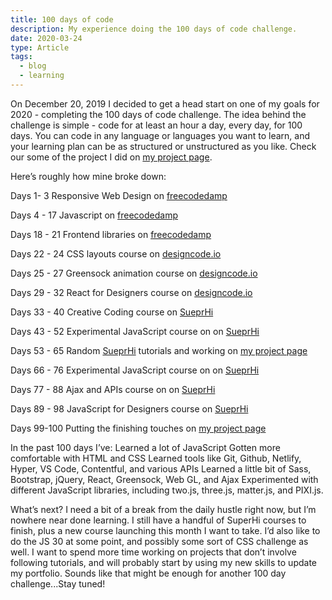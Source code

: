 ```yaml
---
title: 100 days of code
description: My experience doing the 100 days of code challenge.
date: 2020-03-24
type: Article
tags:
  - blog
  - learning
---
```


On December 20, 2019 I decided to get a head start on one of my goals for 2020 - completing the 100 days of code challenge. The idea behind the challenge is simple - code for at least an hour a day, every day, for 100 days. You can code in any language or languages you want to learn, and your learning plan can be as structured or unstructured as you like. Check our some of the project I did on [my project page](https://radcode.netlify.app/).

Here’s roughly how mine broke down:

Days 1- 3
Responsive Web Design on [freecodedamp](https://www.freecodecamp.org/learn/)

Days 4 - 17
Javascript on [freecodedamp](https://www.freecodecamp.org/learn/)

Days 18 - 21
Frontend libraries on [freecodedamp](https://www.freecodecamp.org/learn/)

Days 22 - 24
CSS layouts course on [designcode.io](https://designcode.io/)

Days 25 - 27
Greensock animation course on [designcode.io](https://designcode.io/)

Days 29 - 32
React for Designers course on [designcode.io](https://designcode.io/)

Days 33 - 40
Creative Coding course on [SueprHi](https://www.superhi.com/)

Days 43 - 52
Experimental JavaScript course on on [SueprHi](https://www.superhi.com/)

Days 53 - 65
Random [SueprHi](https://www.superhi.com/) tutorials and working on [my project page](https://radcode.netlify.app/)

Days 66 - 76
Experimental JavaScript course on on [SueprHi](https://www.superhi.com/)

Days 77 - 88
Ajax and APIs course on on [SueprHi](https://www.superhi.com/)

Days 89 - 98
JavaScript for Designers course on [SueprHi](https://www.superhi.com/)

Days 99-100
Putting the finishing touches on [my project page](https://radcode.netlify.app/)

In the past 100 days I’ve:
Learned a lot of JavaScript
Gotten more comfortable with HTML and CSS
Learned tools like Git, Github, Netlify, Hyper, VS Code, Contentful, and various APIs
Learned a little bit of Sass, Bootstrap, jQuery, React, Greensock, Web GL, and Ajax
Experimented with different JavaScript libraries, including two.js, three.js, matter.js, and PIXI.js.

What’s next?
I need a bit of a break from the daily hustle right now, but I’m nowhere near done learning.
I still have a handful of SuperHi courses to finish, plus a new course launching this month I want to take.
I’d also like to do the JS 30 at some point, and possibly some sort of CSS challenge as well.
I want to spend more time working on projects that don’t involve following tutorials, and will probably start by using my new skills to update my portfolio.
Sounds like that might be enough for another 100 day challenge...Stay tuned!